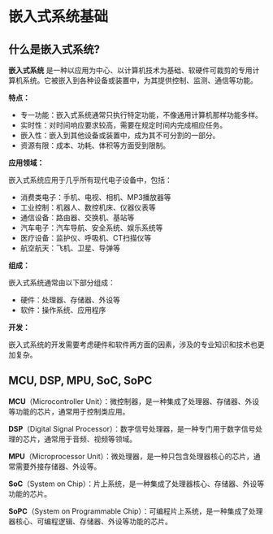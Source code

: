 # 嵌入式系统基础

## 什么是嵌入式系统?

**嵌入式系统** 是一种以应用为中心、以计算机技术为基础、软硬件可裁剪的专用计算机系统。它被嵌入到各种设备或装置中，为其提供控制、监测、通信等功能。

**特点：**

* 专一功能：嵌入式系统通常只执行特定功能，不像通用计算机那样功能多样。
* 实时性：对时间响应要求较高，需要在规定时间内完成相应任务。
* 嵌入性：嵌入到其他设备或装置中，成为其不可分割的一部分。
* 资源有限：成本、功耗、体积等方面受到限制。

**应用领域：**

嵌入式系统应用于几乎所有现代电子设备中，包括：

* 消费类电子：手机、电视、相机、MP3播放器等
* 工业控制：机器人、数控机床、仪器仪表等
* 通信设备：路由器、交换机、基站等
* 汽车电子：汽车导航、安全系统、娱乐系统等
* 医疗设备：监护仪、呼吸机、CT扫描仪等
* 航空航天：飞机、卫星、导弹等

**组成：**

嵌入式系统通常由以下部分组成：

* 硬件：处理器、存储器、外设等
* 软件：操作系统、应用程序

**开发：**

嵌入式系统的开发需要考虑硬件和软件两方面的因素，涉及的专业知识和技术也更加复杂。

## MCU, DSP, MPU, SoC, SoPC

**MCU**（Microcontroller Unit）：微控制器，是一种集成了处理器、存储器、外设等功能的芯片，通常用于控制类应用。

**DSP**（Digital Signal Processor）：数字信号处理器，是一种专门用于数字信号处理的芯片，通常用于音频、视频等领域。

**MPU**（Microprocessor Unit）：微处理器，是一种只包含处理器核心的芯片，通常需要外接存储器、外设等。

**SoC**（System on Chip）：片上系统，是一种集成了处理器核心、存储器、外设等功能的芯片。

**SoPC**（System on Programmable Chip）：可编程片上系统，是一种集成了处理器核心、可编程逻辑、存储器、外设等功能的芯片。





